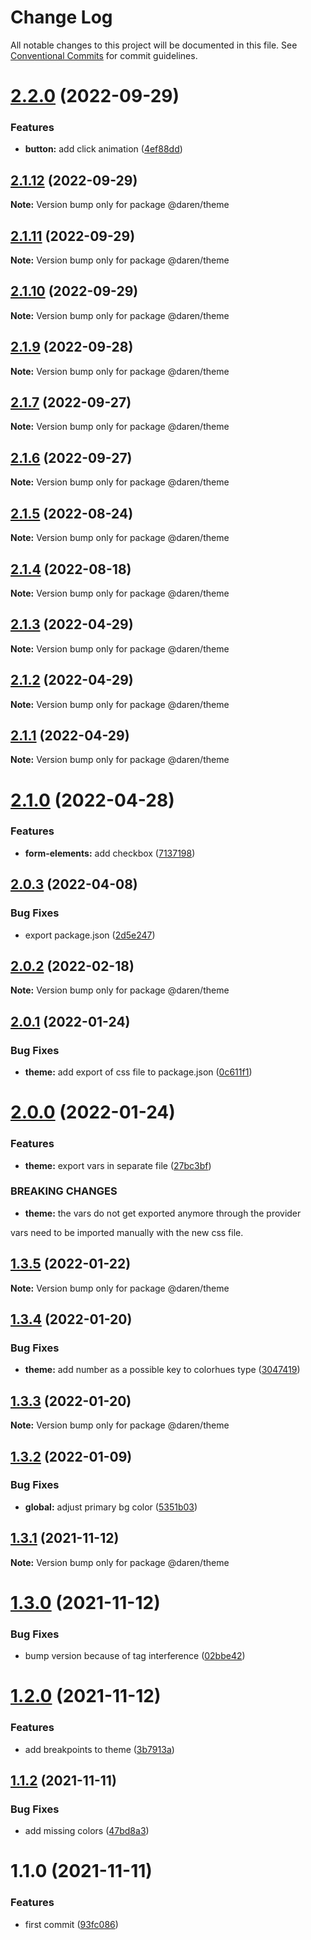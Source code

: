 # Change Log

All notable changes to this project will be documented in this file.
See [Conventional Commits](https://conventionalcommits.org) for commit guidelines.

# [2.2.0](https://github.com/darenmalfait/darenui/compare/@daren/theme@2.1.12...@daren/theme@2.2.0) (2022-09-29)


### Features

* **button:** add click animation ([4ef88dd](https://github.com/darenmalfait/darenui/commit/4ef88dd88dbcf3411b3bfdd8250323b6e7338fb7))





## [2.1.12](https://github.com/darenmalfait/darenui/compare/@daren/theme@2.1.11...@daren/theme@2.1.12) (2022-09-29)

**Note:** Version bump only for package @daren/theme

## [2.1.11](https://github.com/darenmalfait/darenui/compare/@daren/theme@2.1.10...@daren/theme@2.1.11) (2022-09-29)

**Note:** Version bump only for package @daren/theme

## [2.1.10](https://github.com/darenmalfait/darenui/compare/@daren/theme@2.1.9...@daren/theme@2.1.10) (2022-09-29)

**Note:** Version bump only for package @daren/theme

## [2.1.9](https://github.com/darenmalfait/darenui/compare/@daren/theme@2.1.7...@daren/theme@2.1.9) (2022-09-28)

**Note:** Version bump only for package @daren/theme

## [2.1.7](https://github.com/darenmalfait/darenui/compare/@daren/theme@2.1.6...@daren/theme@2.1.7) (2022-09-27)

**Note:** Version bump only for package @daren/theme

## [2.1.6](https://github.com/darenmalfait/darenui/compare/@daren/theme@2.1.5...@daren/theme@2.1.6) (2022-09-27)

**Note:** Version bump only for package @daren/theme

## [2.1.5](https://github.com/darenmalfait/darenui/compare/@daren/theme@2.1.4...@daren/theme@2.1.5) (2022-08-24)

**Note:** Version bump only for package @daren/theme

## [2.1.4](https://github.com/darenmalfait/darenui/compare/@daren/theme@2.1.3...@daren/theme@2.1.4) (2022-08-18)

**Note:** Version bump only for package @daren/theme

## [2.1.3](https://github.com/darenmalfait/darenui/compare/@daren/theme@2.1.2...@daren/theme@2.1.3) (2022-04-29)

**Note:** Version bump only for package @daren/theme

## [2.1.2](https://github.com/darenmalfait/darenui/compare/@daren/theme@2.1.1...@daren/theme@2.1.2) (2022-04-29)

**Note:** Version bump only for package @daren/theme

## [2.1.1](https://github.com/darenmalfait/darenui/compare/@daren/theme@2.1.0...@daren/theme@2.1.1) (2022-04-29)

**Note:** Version bump only for package @daren/theme

# [2.1.0](https://github.com/darenmalfait/darenui/compare/@daren/theme@2.0.3...@daren/theme@2.1.0) (2022-04-28)

### Features

* **form-elements:** add checkbox ([7137198](https://github.com/darenmalfait/darenui/commit/7137198056b8a7fae500300ebcb7250f82c11835))

## [2.0.3](https://github.com/darenmalfait/darenui/compare/@daren/theme@2.0.2...@daren/theme@2.0.3) (2022-04-08)

### Bug Fixes

* export package.json ([2d5e247](https://github.com/darenmalfait/darenui/commit/2d5e24797a289b7507666bf67d954fc93be33d8f))

## [2.0.2](https://github.com/darenmalfait/darenui/compare/@daren/theme@2.0.1...@daren/theme@2.0.2) (2022-02-18)

**Note:** Version bump only for package @daren/theme

## [2.0.1](https://github.com/darenmalfait/darenui/compare/@daren/theme@2.0.0...@daren/theme@2.0.1) (2022-01-24)

### Bug Fixes

* **theme:** add export of css file to package.json ([0c611f1](https://github.com/darenmalfait/darenui/commit/0c611f117aec62418b18ac171213ebd72fbfe969))

# [2.0.0](https://github.com/darenmalfait/darenui/compare/@daren/theme@1.3.5...@daren/theme@2.0.0) (2022-01-24)

### Features

* **theme:** export vars in separate file ([27bc3bf](https://github.com/darenmalfait/darenui/commit/27bc3bf410a866ab106e2de893691848be6c1957))

### BREAKING CHANGES

* **theme:** the vars do not get exported anymore through the provider

vars need to be imported manually with the new css file.

## [1.3.5](https://github.com/darenmalfait/darenui/compare/@daren/theme@1.3.4...@daren/theme@1.3.5) (2022-01-22)

**Note:** Version bump only for package @daren/theme

## [1.3.4](https://github.com/darenmalfait/darenui/compare/@daren/theme@1.3.3...@daren/theme@1.3.4) (2022-01-20)

### Bug Fixes

* **theme:** add number as a possible key to colorhues type ([3047419](https://github.com/darenmalfait/darenui/commit/3047419028b7cb1fb7161719cde150b38177c83e))

## [1.3.3](https://github.com/darenmalfait/darenui/compare/@daren/theme@1.3.2...@daren/theme@1.3.3) (2022-01-20)

**Note:** Version bump only for package @daren/theme

## [1.3.2](https://github.com/darenmalfait/darenui/compare/@daren/theme@1.3.1...@daren/theme@1.3.2) (2022-01-09)

### Bug Fixes

* **global:** adjust primary bg color ([5351b03](https://github.com/darenmalfait/darenui/commit/5351b0341e5d25331aa632a721e49740bfab522d))

## [1.3.1](https://github.com/darenmalfait/darenui/compare/@daren/theme@1.2.0...@daren/theme@1.3.1) (2021-11-12)

**Note:** Version bump only for package @daren/theme

# [1.3.0](https://github.com/darenmalfait/darenui/compare/@daren/theme@1.2.0...@daren/theme@1.3.0) (2021-11-12)

### Bug Fixes

* bump version because of tag interference ([02bbe42](https://github.com/darenmalfait/darenui/commit/02bbe4228036aaa64e8ea27286c00429d2334365))

# [1.2.0](https://github.com/darenmalfait/darenui/compare/@daren/theme@1.1.2...@daren/theme@1.2.0) (2021-11-12)

### Features

* add breakpoints to theme ([3b7913a](https://github.com/darenmalfait/darenui/commit/3b7913a8472a32cfce53161e4efc1146a6e90e19))

## [1.1.2](https://github.com/darenmalfait/darenui/compare/@daren/theme@1.1.0...@daren/theme@1.1.2) (2021-11-11)

### Bug Fixes

* add missing colors ([47bd8a3](https://github.com/darenmalfait/darenui/commit/47bd8a37413847c87d296e92cc24610110f97ad5))

# 1.1.0 (2021-11-11)

### Features

* first commit ([93fc086](https://github.com/darenmalfait/darenui/commit/93fc0863be58d5e1a7c3b76aceb503ca3c3bc57f))
